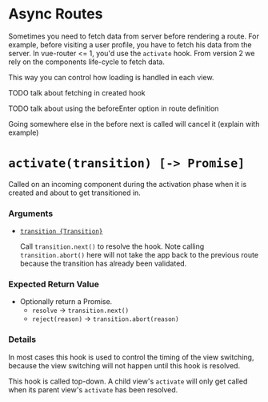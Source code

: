# Async Routes

Sometimes you need to fetch data from server before rendering a route. For
example, before visiting a user profile, you have to fetch his data from the
server. In vue-router <= 1, you'd use the `activate` hook. From version 2 we
rely on the components life-cycle to fetch data.

This way you can control how loading is handled in each view.


TODO talk about fetching in created hook

TODO talk about using the beforeEnter option in route definition

Going somewhere else in the before next is called will cancel it (explain with example)


# `activate(transition) [-> Promise]`

Called on an incoming component during the activation phase when it is created and about to get transitioned in.

### Arguments

- [`transition {Transition}`](hooks.md#transition-object)

  Call `transition.next()` to resolve the hook. Note calling `transition.abort()` here will not take the app back to the previous route because the transition has already been validated.

### Expected Return Value

- Optionally return a Promise.
  - `resolve` -> `transition.next()`
  - `reject(reason)` -> `transition.abort(reason)`

### Details

In most cases this hook is used to control the timing of the view switching, because the view switching will not happen until this hook is resolved.

This hook is called top-down. A child view's `activate` will only get called when its parent view's `activate` has been resolved.
